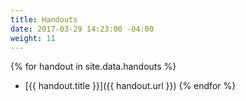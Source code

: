 ```yaml
---
title: Handouts
date: 2017-03-29 14:23:00 -04:00
weight: 11
---
```


{% for handout in site.data.handouts %}
* [{{ handout.title }}]({{ handout.url }})
{% endfor %}
